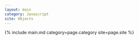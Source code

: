 ```yaml
---
layout: main
category: Javascript
site: Objects
---
```

{% include main.md category=page.category site=page.site %}